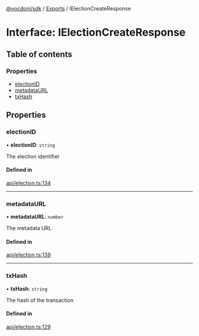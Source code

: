 [@vocdoni/sdk](/sdk) / [Exports](../modules) / IElectionCreateResponse

# Interface: IElectionCreateResponse

## Table of contents

### Properties

- [electionID](IElectionCreateResponse#electionid)
- [metadataURL](IElectionCreateResponse#metadataurl)
- [txHash](IElectionCreateResponse#txhash)

## Properties

### electionID

• **electionID**: `string`

The election identifier

#### Defined in

[api/election.ts:134](https://github.com/vocdoni/vocdoni-sdk/blob/2244934/src/api/election.ts#L134)

___

### metadataURL

• **metadataURL**: `number`

The metadata URL

#### Defined in

[api/election.ts:139](https://github.com/vocdoni/vocdoni-sdk/blob/2244934/src/api/election.ts#L139)

___

### txHash

• **txHash**: `string`

The hash of the transaction

#### Defined in

[api/election.ts:129](https://github.com/vocdoni/vocdoni-sdk/blob/2244934/src/api/election.ts#L129)
